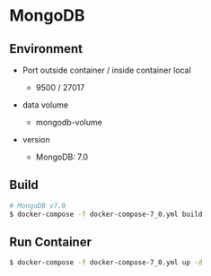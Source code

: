 # MongoDB

## Environment

- Port outside container / inside container local
  - 9500 / 27017

- data volume
  - mongodb-volume

- version
  - MongoDB: 7.0

## Build

```bash
# MongoDB v7.0
$ docker-compose -f docker-compose-7_0.yml build
```

## Run Container

```bash
$ docker-compose -f docker-compose-7_0.yml up -d
```
